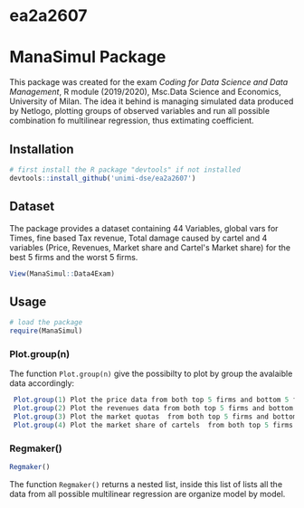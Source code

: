 
# ea2a2607
<h1 align="leftr">ManaSimul Package </h1> 

This package was created for the exam _Coding for Data Science and Data Management_, R module (2019/2020), Msc.Data Science and Economics, University of Milan.
The idea it behind is managing simulated data produced by Netlogo, plotting groups of observed variables and run all possible combination fo multilinear regression, thus extimating coefficient. 

## Installation

```R
# first install the R package "devtools" if not installed
devtools::install_github('unimi-dse/ea2a2607')
```

## Dataset

The package provides a dataset containing 44 Variables,  global vars for Times, fine based Tax revenue, Total damage caused by cartel and 4 variables (Price, Revenues, Market share and Cartel's Market share) for the best 5 firms and the worst 5 firms.  

```R
View(ManaSimul::Data4Exam)
```

## Usage

```R
# load the package
require(ManaSimul)
```

### Plot.group(n)

The function `Plot.group(n)` give the possibilty to plot by group the avalaible data accordingly:
```R
 Plot.group(1) Plot the price data from both top 5 firms and bottom 5 firms 
 Plot.group(2) Plot the revenues data from both top 5 firms and bottom 5 firms
 Plot.group(3) Plot the market quotas  from both top 5 firms and bottom 5 firms
 Plot.group(4) Plot the market share of cartels  from both top 5 firms and bottom 5 firms.
```


### Regmaker()


```R
Regmaker()
```

The function `Regmaker()` returns a nested list, inside this list of lists all the data from all possible multilinear regression are organize model by model.



